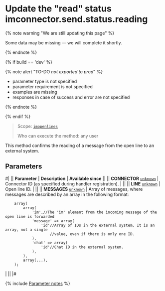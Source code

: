 # Update the "read" status imconnector.send.status.reading

{% note warning "We are still updating this page" %}

Some data may be missing — we will complete it shortly.

{% endnote %}

{% if build == 'dev' %}

{% note alert "TO-DO _not exported to prod_" %}

- parameter type is not specified
- parameter requirement is not specified
- examples are missing
- responses in case of success and error are not specified

{% endnote %}

{% endif %}

> Scope: [`imopenlines`](../../scopes/permissions.md)
>
> Who can execute the method: any user

This method confirms the reading of a message from the open line to an external system.

## Parameters

#|
|| **Parameter** | **Description** | **Available since** ||
|| **CONNECTOR**
[`unknown`](../../data-types.md) | Connector ID (as specified during handler registration). | ||
|| **LINE**
[`unknown`](../../data-types.md) | Open line ID. | ||
|| **MESSAGES**
[`unknown`](../../data-types.md) | Array of messages, where messages are described by an array in the following format: 

```
    array(
        array(
            'im',//The 'im' element from the incoming message of the open line is forwarded
            'message' => array(
                'id'//Array of IDs in the external system. It is an array, not a single 
                    //value, even if there is only one ID.
            ),
            'chat' => array(
                'id'//Chat ID in the external system.
            ),
        ),
        array(...),
    );
```
| ||
|#

{% include [Parameter notes](../../../_includes/required.md) %}